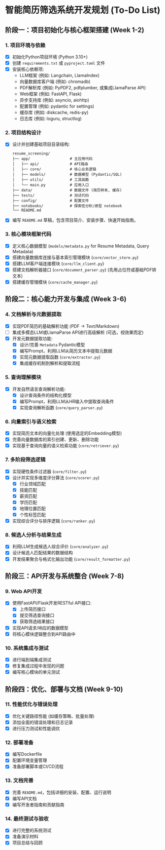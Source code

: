 # 智能简历筛选系统开发规划 (To-Do List)

## 阶段一：项目初始化与核心框架搭建 (Week 1-2)

### 1. 项目环境与依赖
- [x] 初始化Python项目环境 (Python 3.10+)
- [x] 创建 `requirements.txt` 或 `pyproject.toml` 文件
- [x] 安装核心依赖项:
  - LLM框架 (例如: Langchain, LlamaIndex)
  - 向量数据库客户端 (例如: chromadb)
  - PDF解析库 (例如: PyPDF2, pdfplumber, 或集成LlamaParse API)
  - Web框架 (例如: FastAPI, Flask)
  - 异步支持库 (例如: asyncio, aiohttp)
  - 配置管理 (例如: pydantic for settings)
  - 缓存库 (例如: diskcache, redis-py)
  - 日志库 (例如: loguru, structlog)

### 2. 项目结构设计
- [x] 设计并创建基础项目目录结构:
  ```
  resume_screening/
  ├── app/                  # 主应用代码
  │   ├── api/              # API路由
  │   ├── core/             # 核心业务逻辑
  │   ├── models/           # 数据模型 (Pydantic/SQL)
  │   ├── utils/            # 工具函数
  │   └── main.py           # 应用入口
  ├── data/                 # 数据文件 (简历样本, 缓存)
  ├── tests/                # 测试代码
  ├── config/               # 配置文件
  ├── notebooks/            # 探索性分析/原型 notebook
  └── README.md
  ```
- [x] 编写 `README.md` 草稿，包含项目简介、安装步骤、快速开始指南。

### 3. 核心模块框架代码
- [x] 定义核心数据模型 (`models/metadata.py` for Resume Metadata, Query Metadata)
- [x] 搭建向量数据库连接与基本索引管理模块 (`core/vector_store.py`)
- [x] 搭建LLM客户端连接模块 (`core/llm_client.py`)
- [x] 搭建文档解析器接口 (`core/document_parser.py`) (先用占位符或基础PDF转文本)
- [x] 搭建缓存管理模块 (`core/cache_manager.py`)

## 阶段二：核心能力开发与集成 (Week 3-6)

### 4. 文档解析与元数据提取
- [x] 实现PDF简历的基础解析功能 (PDF -> Text/Markdown)
- [ ] 集成多模态LLM或LlamaParse API进行高级解析 (可选，视效果而定)
- [x] 开发元数据提取功能:
  - [x] 设计/完善 `Metadata` Pydantic模型
  - [x] 编写Prompt，利用LLM从简历文本中提取元数据
  - [x] 实现元数据提取函数 (`core/extractor.py`)
  - [x] 集成缓存机制到解析和提取流程

### 5. 查询理解模块
- [x] 开发自然语言查询解析功能:
  - [x] 设计查询条件的结构化模型
  - [x] 编写Prompt，利用LLM从HR输入中提取查询条件
  - [x] 实现查询解析函数 (`core/query_parser.py`)

### 6. 向量索引与语义检索
- [x] 实现简历文本的向量化处理 (使用选定的Embedding模型)
- [x] 完善向量数据库的索引创建、更新、删除功能
- [x] 实现基于查询向量的语义检索功能 (`core/retriever.py`)

### 7. 多阶段筛选逻辑
- [x] 实现硬性条件过滤器 (`core/filter.py`)
- [x] 设计并实现多维度评分算法 (`core/scorer.py`)
  - [x] 行业领域匹配
  - [x] 技能匹配
  - [x] 薪资匹配
  - [x] 学历匹配
  - [x] 地理位置匹配
  - [x] 个性标签匹配
- [x] 实现综合评分与排序逻辑 (`core/ranker.py`)

### 8. 候选人分析与结果生成
- [x] 利用LLM生成候选人综合评价 (`core/analyzer.py`)
- [x] 设计候选人匹配结果的数据结构
- [x] 开发结果聚合与格式化输出功能 (`core/result_formatter.py`)

## 阶段三：API开发与系统整合 (Week 7-8)

### 9. Web API开发
- [x] 使用FastAPI/Flask开发RESTful API接口:
  - [x] 上传简历接口
  - [x] 提交筛选查询接口
  - [x] 获取筛选结果接口
- [x] 实现API请求/响应的数据模型
- [x] 将核心模块逻辑整合到API路由中

### 10. 系统集成与测试
- [x] 进行端到端集成测试
- [x] 修复集成过程中发现的问题
- [x] 编写核心模块的单元测试

## 阶段四：优化、部署与文档 (Week 9-10)

### 11. 性能优化与错误处理
- [x] 优化关键路径性能 (如缓存策略、批量处理)
- [x] 添加全面的错误处理和日志记录
- [x] 进行压力测试和性能调优

### 12. 部署准备
- [x] 编写Dockerfile
- [x] 配置环境变量管理
- [x] 准备部署脚本或CI/CD流程

### 13. 文档完善
- [x] 完善 `README.md`，包括详细的安装、配置、运行说明
- [x] 编写API文档
- [x] 编写开发者指南和贡献指南

### 14. 最终测试与验收
- [x] 进行完整的系统测试
- [x] 准备演示材料
- [x] 项目总结与回顾